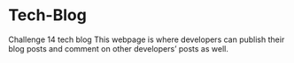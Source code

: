 # Tech-Blog
Challenge 14 tech blog
This webpage is where developers can publish their blog posts and comment on other developers’ posts as well.